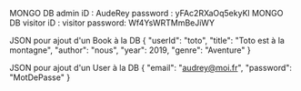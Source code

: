 MONGO DB admin
iD : AudeRey
password : yFAc2RXaOq5ekyKl
MONGO DB visitor
iD : visitor
password: Wf4YsWRTMmBeJiWY


JSON pour ajout d'un Book à la DB
{
"userId": "toto",
"title": "Toto est à la montagne",
"author": "nous",
"year": 2019,
"genre": "Aventure"
}

JSON pour ajout d'un User à la DB
{
    "email": "audrey@moi.fr",
    "password": "MotDePasse"
}

